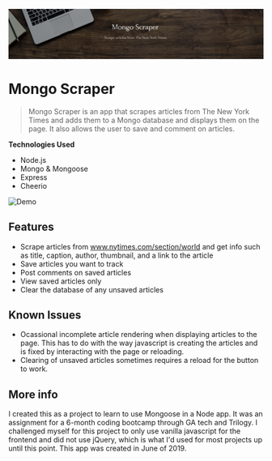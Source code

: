 [![Mongo Scraper Logo](./public/images/readme/mongoscraper_logo.JPG "Visit Mongo Scraper on Heroku")](https://mognoscraper.herokuapp.com/)

# Mongo Scraper

> Mongo Scraper is an app that scrapes articles from The New York Times and adds them to a Mongo database and displays them on the page. It also allows the user to save and comment on articles.

**Technologies Used**

- Node.js
- Mongo & Mongoose
- Express
- Cheerio

![Demo](./public/images/readme/demo.gif "Demo of scraping and saving/commenting on an article")

## Features
- Scrape articles from www.nytimes.com/section/world and get info such as title, caption, author, thumbnail, and a link to the article
- Save articles you want to track
- Post comments on saved articles
- View saved articles only
- Clear the database of any unsaved articles

## Known Issues
- Ocassional incomplete article rendering when displaying articles to the page. This has to do with the way javascript is creating the articles and is fixed by interacting with the page or reloading.
- Clearing of unsaved articles sometimes requires a reload for the button to work.

## More info
I created this as a project to learn to use Mongoose in a Node app. It was an assignment for a 6-month coding bootcamp through GA tech and Trilogy. I challenged myself for this project to only use vanilla javascript for the frontend and did not use jQuery, which is what I'd used for most projects up until this point. This app was created in June of 2019.